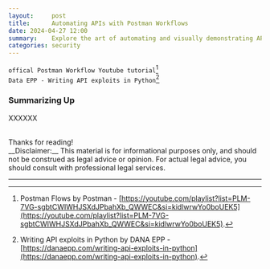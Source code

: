 ```yaml
---
layout:     post
title:      Automating APIs with Postman Workflows
date: 2024-04-27 12:00
summary:    Explore the art of automating and visually demonstrating API vulnerabilities you've identified using Postman Workflows.
categories: security
---
```


`offical Postman Workflow Youtube tutorial`[^1]
<br />
`Data EPP - Writing API exploits in Python`[^2]

### Summarizing Up

XXXXXX

<br />
Thanks for reading!

<br />
__Disclaimer:__ This material is for informational purposes only, and should not be construed as legal advice or opinion. For actual legal advice, you should consult with professional legal services.

---

[^1]: Postman Flows by Postman - [https://youtube.com/playlist?list=PLM-7VG-sgbtCWIWHJSXdJPbahXb_QWWEC&si=kidlwrwYo0boUEK5](https://youtube.com/playlist?list=PLM-7VG-sgbtCWIWHJSXdJPbahXb_QWWEC&si=kidlwrwYo0boUEK5).
[^2]: Writing API exploits in Python by DANA EPP - [https://danaepp.com/writing-api-exploits-in-python](https://danaepp.com/writing-api-exploits-in-python).
